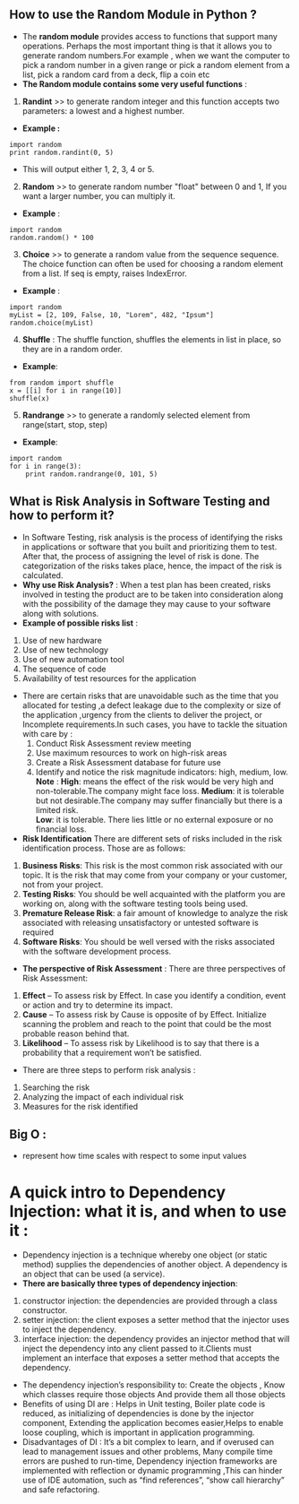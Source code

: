 
## How to use the Random Module in Python ?
*  The **random module** provides access to functions that support many operations. Perhaps the most important thing is that it allows you to generate random numbers.For example , when we want the computer to pick a random number in a given range or pick a random element from a list, pick a random card from a deck, flip a coin etc
* **The Random module contains some very useful functions** :
1. **Randint** >> to generate random integer and this function accepts two parameters: a lowest and a highest number.
  * **Example :**
```
import random
print random.randint(0, 5)
```
  * This will output either 1, 2, 3, 4 or 5.

2. **Random** >> to generate random number "float" between 0 and 1, If you want a larger number, you can multiply it.
  * **Example** :
```
import random
random.random() * 100
```
3. **Choice** >> to generate a random value from the sequence sequence.
The choice function can often be used for choosing a random element from a list.
If seq is empty, raises IndexError.
  * **Example** :
```
import random
myList = [2, 109, False, 10, "Lorem", 482, "Ipsum"]
random.choice(myList)
```
4. **Shuffle** : The shuffle function, shuffles the elements in list in place, so they are in a random order.
  * **Example**:
```
from random import shuffle
x = [[i] for i in range(10)]
shuffle(x)
```
5. **Randrange** >> to generate a randomly selected element from range(start, stop, step)
  * **Example**:
```
import random
for i in range(3):
    print random.randrange(0, 101, 5)
```
## What is Risk Analysis in Software Testing and how to perform it?
*  In Software Testing, risk analysis is the process of identifying the risks in applications or software that you built and prioritizing them to test. After that, the process of assigning the level of risk is done. The categorization of the risks takes place, hence, the impact of the risk is calculated.
* **Why use Risk Analysis?** : When a test plan has been created, risks involved in testing the product are to be taken into consideration along with the possibility of the damage they may cause to your software along with solutions.
* **Example of possible risks list** :
1. Use of new hardware
2. Use of new technology
3. Use of new automation tool
4. The sequence of code
5. Availability of test resources for the application

* There are certain risks that are unavoidable such as the time that you allocated for testing ,a defect leakage due to the complexity or size of the application ,urgency from the clients to deliver the project, or Incomplete requirements.In such cases, you have to tackle the situation with care by : 
  1. Conduct Risk Assessment review meeting
  2. Use maximum resources to work on high-risk areas
  3. Create a Risk Assessment database for future use
  4. Identify and notice the risk magnitude indicators: high, medium, low.
      **Note** :
     **High**: means the effect of the risk would be very high and non-tolerable.The company might face loss.         **Medium**: it is tolerable but not desirable.The company may suffer financially but there is a limited risk.  
      **Low**: it is tolerable. There lies little or no external exposure or no financial loss.
* **Risk Identification**
There are different sets of risks included in the risk identification process. Those are as follows:

1. **Business Risks**: This risk is the most common risk associated with our topic. It is the risk that may come from your company or your customer, not from your project.
2. **Testing Risks**: You should be well acquainted with the platform you are working on, along with the software testing tools being used.
3. **Premature Release Risk**: a fair amount of knowledge to analyze the risk associated with releasing unsatisfactory or untested software is required
4. **Software Risks**: You should be well versed with the risks associated with the software development process.

* **The perspective of Risk Assessment** : There are three perspectives of Risk Assessment:
1. **Effect** – To assess risk by Effect. In case you identify a condition, event or action and try to determine its impact.
2. **Cause** – To assess risk by Cause is opposite of by Effect. Initialize scanning the problem and reach to the point that could be the most probable reason behind that.
3. **Likelihood** – To assess risk by Likelihood is to say that there is a probability that a requirement won’t be satisfied.

* There are three steps to perform risk analysis :
 1. Searching the risk
 2. Analyzing the impact of each individual risk
 3. Measures for the risk identified

## Big O : 
 * represent how time scales with respect to some input values 


# A quick intro to Dependency Injection: what it is, and when to use it :
* Dependency injection is a technique whereby one object (or static method) supplies the dependencies of another object. A dependency is an object that can be used (a service).
* **There are basically three types of dependency injection**:
 1. constructor injection: the dependencies are provided through a class constructor.
 2. setter injection: the client exposes a setter method that the injector uses to inject the dependency.
 3. interface injection: the dependency provides an injector method that will inject the dependency into any client passed to it.Clients must implement an interface that exposes a setter method that accepts the dependency.
* The dependency injection’s responsibility to: Create the objects , Know which classes require those objects And provide them all those objects
* Benefits of using DI are : Helps in Unit testing, Boiler plate code is reduced, as initializing of dependencies is done by the injector component, Extending the application becomes easier,Helps to enable loose coupling, which is important in application programming.
* Disadvantages of DI : It’s a bit complex to learn, and if overused can lead to management issues and other problems, Many compile time errors are pushed to run-time, Dependency injection frameworks are implemented with reflection or dynamic programming ,This can hinder use of IDE automation, such as “find references”, “show call hierarchy” and safe refactoring.
